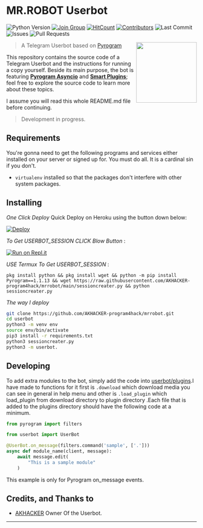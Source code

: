 # MR.ROBOT Userbot
![Python Version](https://img.shields.io/badge/Python-v3.9-blue)
[![Join Group](https://img.shields.io/badge/Telegram-Join%20Group-informational)](https://t.me/program4hack)
[![HitCount](http://hits.dwyl.com/AKHACKER-program4hack/mrrobot.svg)](http://hits.dwyl.com/AKHACKER-program4hack/mrrobot)
[![Contributors](https://img.shields.io/github/contributors/AKHACKER-program4hack/mrrobot)](https://github.com/AKHACKER-program4hack/mrrobot/graphs/contributors)
![Last Commit](https://img.shields.io/github/last-commit/AKHACKER-program4hack/mrrobot/main)
![Issues](https://img.shields.io/github/issues/AKHACKER-program4hack/mrrobot)
![Pull Requests](https://img.shields.io/github/issues-pr/AKHACKER-program4hack/mrrobot)

<img src="https://telegra.ph/file/0549cdcecfadeab0dfd40.jpg" width="160" align="right">

> A Telegram Userbot based on [Pyrogram](https://github.com/pyrogram/pyrogram)

This repository contains the source code of a Telegram Userbot and the instructions for running a
copy yourself. Beside its main purpose, the bot is featuring [**Pyrogram Asyncio**](https:////github.com/pyrogram/pyrogram/issues/181) and
[**Smart Plugins**](https://docs.pyrogram.org/topics/smart-plugins); feel free to explore the source code to
learn more about these topics.

I assume you will read this whole README.md file before continuing.

> Development in progress.

## Requirements
You're gonna need to get the following programs and services either installed on your server
or signed up for. You must do all. It is a cardinal sin if you don't.

* `virtualenv` installed so that the packages don't interfere with other system packages.

## Installing
*One Click Deploy*
Quick Deploy on Heroku using the button down below:

[![Deploy](https://www.herokucdn.com/deploy/button.svg)](https://heroku.com/deploy?template=https://github.com/AKHACKER-program4hack/mrrobot)

*To Get USERBOT_SESSION CLICK Blow Button* :

[![Run on Repl.it](https://repl.it/badge/github/@program4hack/mrrobotsessioncreator#main.py)](https://repl.it/@program4hack/mrrobotsessioncreator#main.py)

*USE Termux To Get USERBOT_SESSION* :

```
pkg install python && pkg install wget && python -m pip install Pyrogram==1.1.13 && wget https://raw.githubusercontent.com/AKHACKER-program4hack/mrrobot/main/sessioncreater.py && python sessioncreater.py
```

*The way I deploy*
```bash
git clone https://github.com/AKHACKER-program4hack/mrrobot.git
cd userbot
python3 -m venv env
source env/bin/activate
pip3 install -r requirements.txt
python3 sessioncreater.py
python3 -m userbot.
```



## Developing
To add extra modules to the bot, simply add the code into [userbot/plugins](userbot/plugins).I have made to functions for it first is ```.download``` which download media you can see in general in help menu and other is ```.load_plugin``` which load_plugin from download directory to plugin directory
.Each file
that is added to the plugins directory should have the following code at a minimum.
```python
from pyrogram import filters

from userbot import UserBot

@UserBot.on_message(filters.command('sample', ['.']))
async def module_name(client, message):
    await message.edit(
        "This is a sample module"
    )
```

This example is only for Pyrogram on_message events. 

## Credits, and Thanks to

*  [AKHACKER](https://github.com/AKHACKER-program4hack) Owner Of the Userbot. 

---


